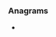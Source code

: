 ###  Anagrams

- 
<!--stackedit_data:
eyJoaXN0b3J5IjpbOTkwNzk2MTAyLC0xNTYyNTkyODcwLC01MD
AzNTgxMTVdfQ==
-->